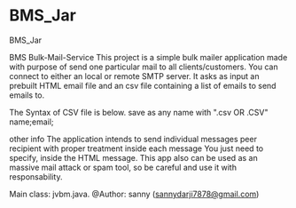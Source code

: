 # BMS_Jar
BMS_Jar

BMS
Bulk-Mail-Service
This project is a simple bulk mailer application made with purpose of send one particular mail to all clients/customers. You can connect to either an local or remote SMTP server. It asks as input an prebuilt HTML email file and an csv file containing a list of emails to send emails to.

The Syntax of CSV file is below.
save as any name with ".csv OR .CSV" name;email;

other info
The application intends to send individual messages peer recipient with proper treatment inside each message You just need to specify, inside the HTML message. This app also can be used as an massive mail attack or spam tool, so be careful and use it with responsability.

Main class: jvbm.java.
@Author: sanny (sannydarji7878@gmail.com)
